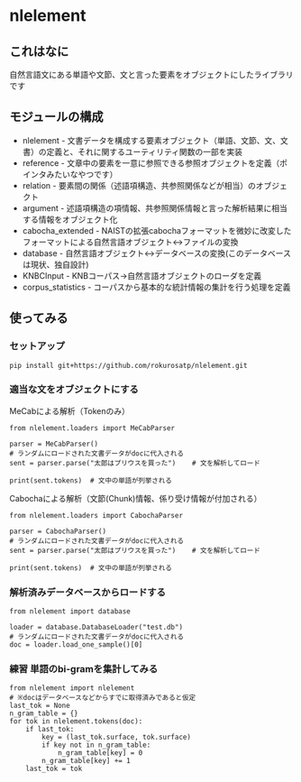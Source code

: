 # nlelement

## これはなに

自然言語文にある単語や文節、文と言った要素をオブジェクトにしたライブラリです

## モジュールの構成

* nlelement - 文書データを構成する要素オブジェクト（単語、文節、文、文書）の定義と、それに関するユーティリティ関数の一部を実装
* reference - 文章中の要素を一意に参照できる参照オブジェクトを定義（ポインタみたいなやつです）
* relation - 要素間の関係（述語項構造、共参照関係などが相当）のオブジェクト
* argument - 述語項構造の項情報、共参照関係情報と言った解析結果に相当する情報をオブジェクト化
* cabocha_extended - NAISTの拡張cabochaフォーマットを微妙に改変したフォーマットによる自然言語オブジェクト<->ファイルの変換
* database - 自然言語オブジェクト<->データベースの変換(このデータベースは現状、独自設計)
* KNBCInput - KNBコーパス->自然言語オブジェクトのローダを定義
* corpus_statistics - コーパスから基本的な統計情報の集計を行う処理を定義

## 使ってみる

### セットアップ

```
pip install git+https://github.com/rokurosatp/nlelement.git
```

### 適当な文をオブジェクトにする

MeCabによる解析（Tokenのみ）

```
from nlelement.loaders import MeCabParser

parser = MeCabParser()
# ランダムにロードされた文書データがdocに代入される
sent = parser.parse("太郎はプリウスを買った")    # 文を解析してロード

print(sent.tokens)  # 文中の単語が列挙される
```

Cabochaによる解析（文節(Chunk)情報、係り受け情報が付加される）

```
from nlelement.loaders import CabochaParser

parser = CabochaParser()
# ランダムにロードされた文書データがdocに代入される
sent = parser.parse("太郎はプリウスを買った")    # 文を解析してロード

print(sent.tokens)  # 文中の単語が列挙される
```

### 解析済みデータベースからロードする

```
from nlelement import database

loader = database.DatabaseLoader("test.db")
# ランダムにロードされた文書データがdocに代入される
doc = loader.load_one_sample()[0]
```

### 練習 単語のbi-gramを集計してみる

```
from nlelement import nlelement
# ※docはデータベースなどからすでに取得済みであると仮定
last_tok = None
n_gram_table = {}
for tok in nlelement.tokens(doc):
    if last_tok:
        key = (last_tok.surface, tok.surface)
        if key not in n_gram_table:
            n_gram_table[key] = 0
        n_gram_table[key] += 1
    last_tok = tok
```
